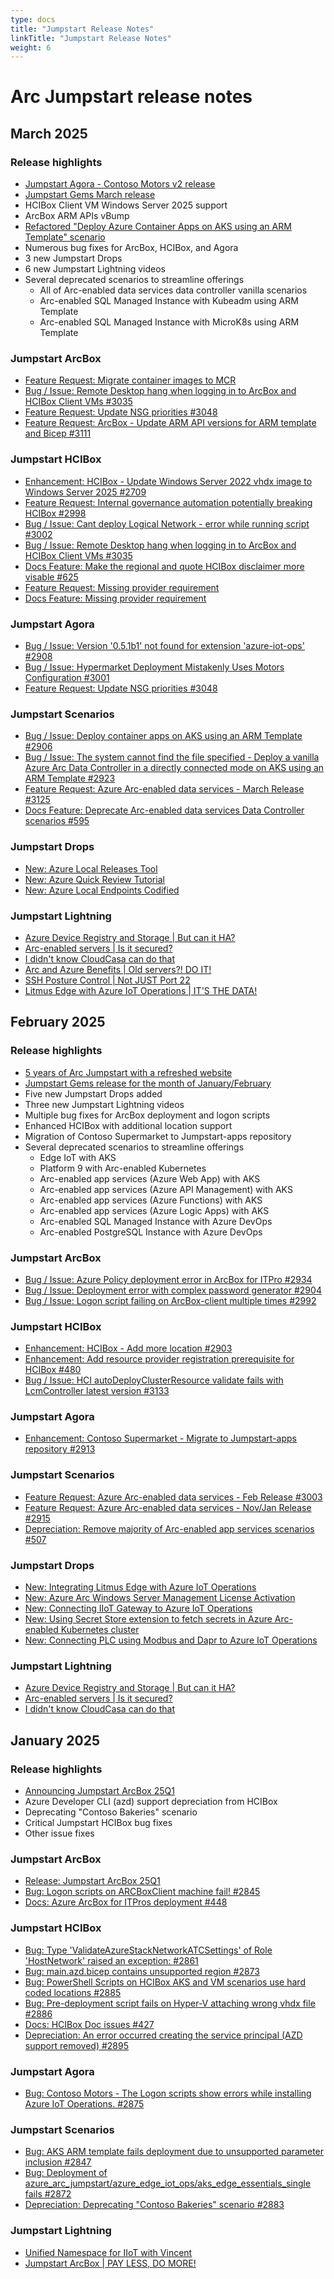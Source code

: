 ```yaml
---
type: docs
title: "Jumpstart Release Notes"
linkTitle: "Jumpstart Release Notes"
weight: 6
---
```


# Arc Jumpstart release notes

## March 2025

### Release highlights

- [Jumpstart Agora - Contoso Motors v2 release](https://techcommunity.microsoft.com/blog/azurearcblog/jumpstart-agora---contoso-motors-v2/4397985)
- [Jumpstart Gems March release](https://www.linkedin.com/posts/liorkamrat_azure-msftadvocate-mvpbuzz-activity-7310788209955721219-kHmm?utm_source=share&utm_medium=member_desktop&rcm=ACoAAAGRRdoBb4Olf2HriygmIqHP4lnX1xJe_hc)
- HCIBox Client VM Windows Server 2025 support
- ArcBox ARM APIs vBump
- [Refactored "Deploy Azure Container Apps on AKS using an ARM Template" scenario](https://jumpstart.azure.com/azure_arc_jumpstart/azure_arc_app_svc/aks/aks_container_apps_arm_template)
- Numerous bug fixes for ArcBox, HCIBox, and Agora
- 3 new Jumpstart Drops
- 6 new Jumpstart Lightning videos
- Several deprecated scenarios to streamline offerings
  - All of Arc-enabled data services data controller vanilla scenarios 
  - Arc-enabled SQL Managed Instance with Kubeadm using ARM Template
  - Arc-enabled SQL Managed Instance with MicroK8s using ARM Template

### Jumpstart ArcBox

- [Feature Request: Migrate container images to MCR](https://github.com/microsoft/azure_arc/issues/2997)
- [Bug / Issue: Remote Desktop hang when logging in to ArcBox and HCIBox Client VMs #3035](https://github.com/microsoft/azure_arc/issues/3035)
- [Feature Request: Update NSG priorities #3048](https://github.com/microsoft/azure_arc/issues/3048)
- [Feature Request: ArcBox - Update ARM API versions for ARM template and Bicep #3111](https://github.com/microsoft/azure_arc/issues/3111)

### Jumpstart HCIBox

- [Enhancement: HCIBox - Update Windows Server 2022 vhdx image to Windows Server 2025 #2709](https://github.com/microsoft/azure_arc/issues/2709)
- [Feature Request: Internal governance automation potentially breaking HCIBox #2998](https://github.com/microsoft/azure_arc/issues/2998)
- [Bug / Issue: Cant deploy Logical Network - error while running script #3002](https://github.com/microsoft/azure_arc/issues/3002)
- [Bug / Issue: Remote Desktop hang when logging in to ArcBox and HCIBox Client VMs #3035](https://github.com/microsoft/azure_arc/issues/3035)
- [Docs Feature: Make the regional and quote HCIBox disclaimer more visable #625](https://github.com/Azure/arc_jumpstart_docs/issues/625)
- [Feature Request: Missing provider requirement](https://github.com/microsoft/azure_arc/issues/3138)
- [Docs Feature: Missing provider requirement](https://github.com/Azure/arc_jumpstart_docs/issues/638)

### Jumpstart Agora

- [Bug / Issue: Version '0.5.1b1' not found for extension 'azure-iot-ops' #2908](https://github.com/microsoft/azure_arc/issues/2908)
- [Bug / Issue: Hypermarket Deployment Mistakenly Uses Motors Configuration #3001](https://github.com/microsoft/azure_arc/issues/3001)
- [Feature Request: Update NSG priorities #3048](https://github.com/microsoft/azure_arc/issues/3048)

### Jumpstart Scenarios

- [Bug / Issue: Deploy container apps on AKS using an ARM Template #2906](https://github.com/microsoft/azure_arc/issues/2906)
- [Bug / Issue: The system cannot find the file specified - Deploy a vanilla Azure Arc Data Controller in a directly connected mode on AKS using an ARM Template #2923](https://github.com/microsoft/azure_arc/issues/2923)
- [Feature Request: Azure Arc-enabled data services - March Release #3125](https://github.com/microsoft/azure_arc/issues/3125)
- [Docs Feature: Deprecate Arc-enabled data services Data Controller scenarios #595](https://github.com/Azure/arc_jumpstart_docs/issues/595)

### Jumpstart Drops

- [New: Azure Local Releases Tool](https://jumpstart.azure.com/azure_jumpstart_drops?drop=Azure%20Local%20Releases%20Tool)
- [New: Azure Quick Review Tutorial](https://jumpstart.azure.com/azure_jumpstart_drops?drop=%20Azure%20Quick%20Review%20Tutorial)
- [New: Azure Local Endpoints Codified](https://jumpstart.azure.com/azure_jumpstart_drops?drop=Azure%20Local%20Endpoints%20Codified)

### Jumpstart Lightning

- [Azure Device Registry and Storage | But can it HA?](https://youtu.be/NceN83tjaL4)
- [Arc-enabled servers | Is it secured?](https://youtu.be/wqN57-_i1yY)
- [I didn't know CloudCasa can do that](https://youtu.be/rsbmXajcmd0)
- [Arc and Azure Benefits | Old servers?! DO IT!](https://youtu.be/L49XxTwutNw)
- [SSH Posture Control | Not JUST Port 22](https://youtu.be/ddiHeWVo7kA)
- [Litmus Edge with Azure IoT Operations | IT'S THE DATA!](https://youtu.be/RdS9GUPrZj0)

## February 2025

### Release highlights

- [5 years of Arc Jumpstart with a refreshed website](https://techcommunity.microsoft.com/blog/azurearcblog/5-years-of-arc-jumpstart-with-a-refreshed-website/4384823)
- [Jumpstart Gems release for the month of January/February](https://www.linkedin.com/posts/liorkamrat_azure-msftadvocate-mvpbuzz-activity-7292239125657632768-cAsU?utm_source=share&utm_medium=member_desktop&rcm=ACoAAAGRRdoBb4Olf2HriygmIqHP4lnX1xJe_hc)
- Five new Jumpstart Drops added
- Three new Jumpstart Lightning videos
- Multiple bug fixes for ArcBox deployment and logon scripts
- Enhanced HCIBox with additional location support
- Migration of Contoso Supermarket to Jumpstart-apps repository
- Several deprecated scenarios to streamline offerings
  - Edge IoT with AKS
  - Platform 9 with Arc-enabled Kubernetes
  - Arc-enabled app services (Azure Web App) with AKS
  - Arc-enabled app services (Azure API Management) with AKS
  - Arc-enabled app services (Azure Functions) with AKS
  - Arc-enabled app services (Azure Logic Apps) with AKS
  - Arc-enabled SQL Managed Instance with Azure DevOps
  - Arc-enabled PostgreSQL Instance with Azure DevOps

### Jumpstart ArcBox

- [Bug / Issue: Azure Policy deployment error in ArcBox for ITPro #2934](https://github.com/microsoft/azure_arc/issues/2934)
- [Bug / Issue: Deployment error with complex password generator #2904](https://github.com/microsoft/azure_arc/issues/2904)
- [Bug / Issue: Logon script failing on ArcBox-client multiple times #2992](https://github.com/microsoft/azure_arc/issues/2992)

### Jumpstart HCIBox

- [Enhancement: HCIBox - Add more location #2903](https://github.com/microsoft/azure_arc/issues/2903)
- [Enhancement: Add resource provider registration prerequisite for HCIBox #480](https://github.com/Azure/arc_jumpstart_docs/issues/480)
- [Bug / Issue: HCI autoDeployClusterResource validate fails with LcmController latest version #3133](https://github.com/microsoft/azure_arc/issues/3133)

### Jumpstart Agora

- [Enhancement: Contoso Supermarket - Migrate to Jumpstart-apps repository #2913](https://github.com/microsoft/azure_arc/issues/2913)

### Jumpstart Scenarios

- [Feature Request: Azure Arc-enabled data services - Feb Release #3003](https://github.com/microsoft/azure_arc/issues/3003)
- [Feature Request: Azure Arc-enabled data services - Nov/Jan Release #2915](https://github.com/microsoft/azure_arc/issues/2915)
- [Depreciation: Remove majority of Arc-enabled app services scenarios #507](https://github.com/Azure/arc_jumpstart_docs/issues/507)

### Jumpstart Drops

- [New: Integrating Litmus Edge with Azure IoT Operations](https://jumpstart.azure.com/azure_jumpstart_drops?drop=Integrating%20Litmus%20Edge%20with%20Azure%20IoT%20Operations&fs=true)
- [New: Azure Arc Windows Server Management License Activation](https://jumpstart.azure.com/azure_jumpstart_drops?drop=Azure%20Arc%20Windows%20Server%20Management%20License%20Activation&fs=true)
- [New: Connecting IIoT Gateway to Azure IoT Operations](https://jumpstart.azure.com/azure_jumpstart_drops?drop=Connecting%20IIoT%20Gateway%20to%20Azure%20IoT%20Operations&fs=true)
- [New: Using Secret Store extension to fetch secrets in Azure Arc-enabled Kubernetes cluster](https://jumpstart.azure.com/azure_jumpstart_drops?drop=Using%20Secret%20Store%20extension%20to%20fetch%20secrets%20in%20Azure%20Arc-enabled%20Kubernetes%20cluster&fs=true)
- [New: Connecting PLC using Modbus and Dapr to Azure IoT Operations](https://jumpstart.azure.com/azure_jumpstart_drops?drop=Connecting%20PLC%20using%20Modbus%20and%20Dapr%20to%20Azure%20IoT%20Operations&fs=true)

### Jumpstart Lightning

- [Azure Device Registry and Storage | But can it HA?](https://youtu.be/NceN83tjaL4)
- [Arc-enabled servers | Is it secured?](https://youtu.be/wqN57-_i1yY)
- [I didn't know CloudCasa can do that](https://youtu.be/rsbmXajcmd0)

## January 2025

### Release highlights

- [Announcing Jumpstart ArcBox 25Q1](https://aka.ms/ArcBox2025Blog)
- Azure Developer CLI (azd) support depreciation from HCIBox
- Deprecating "Contoso Bakeries" scenario
- Critical Jumpstart HCIBox bug fixes
- Other issue fixes

### Jumpstart ArcBox

- [Release: Jumpstart ArcBox 25Q1](https://github.com/microsoft/azure_arc/issues/2868)
- [Bug: Logon scripts on ARCBoxClient machine fail! #2845](https://github.com/microsoft/azure_arc/issues/2845)
- [Docs: Azure ArcBox for ITPros deployment #448](https://github.com/Azure/arc_jumpstart_docs/issues/448)

### Jumpstart HCIBox

- [Bug: Type 'ValidateAzureStackNetworkATCSettings' of Role 'HostNetwork' raised an exception: #2861](https://github.com/microsoft/azure_arc/issues/2861)
- [Bug: main.azd.bicep contains unsupported region #2873](https://github.com/microsoft/azure_arc/issues/2873)
- [Bug: PowerShell Scripts on HCIBox AKS and VM scenarios use hard coded locations #2885](https://github.com/microsoft/azure_arc/issues/2885)
- [Bug: Pre-deployment script fails on Hyper-V attaching wrong vhdx file #2886](https://github.com/microsoft/azure_arc/issues/2886)
- [Docs: HCIBox Doc issues #427](https://github.com/Azure/arc_jumpstart_docs/issues/427)
- [Depreciation: An error occurred creating the service principal (AZD support removed) #2895](https://github.com/microsoft/azure_arc/issues/2895)

### Jumpstart Agora

- [Bug: Contoso Motors - The Logon scripts show errors while installing Azure IoT Operations. #2875](https://github.com/microsoft/azure_arc/issues/2875)

### Jumpstart Scenarios

- [Bug: AKS ARM template fails deployment due to unsupported parameter inclusion #2847](https://github.com/microsoft/azure_arc/issues/2847)
- [Bug: Deployment of azure_arc_jumpstart/azure_edge_iot_ops/aks_edge_essentials_single fails #2872](https://github.com/microsoft/azure_arc/issues/2872)
- [Depreciation: Deprecating "Contoso Bakeries" scenario #2883](https://github.com/microsoft/azure_arc/issues/2883)

### Jumpstart Lightning

- [Unified Namespace for IIoT with Vincent](https://youtu.be/XE6_OeBJv94)
- [Jumpstart ArcBox | PAY LESS, DO MORE!](https://youtu.be/6zRk5I7c3k0)
